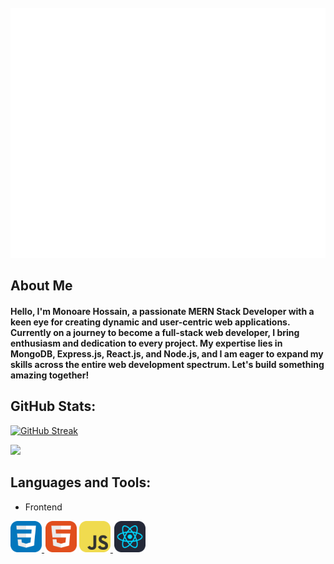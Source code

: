 <div align="center">
	<br>
	<a href="https://raw.githubusercontent.com/sindresorhus/css-in-readme-like-wat/main/readme.md">
	<a href="https://github.com/sindresorhus/css-in-readme-like-wat/blame/main/header.svg">
		<img src="header.svg" width="1200" height="400" alt="Click to see the source">
	</a>
	<br>
</div>


## About Me
#### Hello, I'm Monoare Hossain, a passionate MERN Stack Developer with a keen eye for creating dynamic and user-centric web applications. Currently on a journey to become a full-stack web developer, I bring enthusiasm and dedication to every project. My expertise lies in MongoDB, Express.js, React.js, and Node.js, and I am eager to expand my skills across the entire web development spectrum. Let's build something amazing together!


## GitHub Stats:

[![GitHub Streak](https://github-readme-streak-stats.herokuapp.com?user=monoare&theme=monokai)](https://git.io/streak-stats)

![](http://github-profile-summary-cards.vercel.app/api/cards/repos-per-language?username=monoare&theme=default)

## Languages and Tools:
- Frontend
 <p>
  <a  style="margin-right: 2px" href="https://skillicons.dev">
    <img width="50" height="50" src="https://raw.githubusercontent.com/tandpfun/skill-icons/main/icons/CSS.svg" alt="html" />  
  </a>
    <img width="50" height="50" src="https://raw.githubusercontent.com/tandpfun/skill-icons/main/icons/HTML.svg" alt="css" />  
  <a  style="margin-right: 2px" href="https://skillicons.dev">
    <img width="50" height="50" src="https://raw.githubusercontent.com/tandpfun/skill-icons/main/icons/JavaScript.svg" alt="js" />  
 </a>
	   <a  style="margin-right: 2px" href="https://skillicons.dev">
    <img width="50" height="50" src="https://raw.githubusercontent.com/tandpfun/skill-icons/main/icons/React-Dark.svg" alt="react" />  
 </a>

</p>
